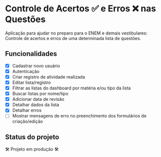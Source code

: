 # Controle de Acertos ✅ e Erros ❌ nas Questões 
Aplicação para ajudar no preparo para o ENEM e demais vestibulares: Controle de acertos e erros de uma determinada lista de questões.


## Funcionalidades
- [x] Cadastrar novo usuário
- [x] Autenticação
- [x] Criar registro de atividade realizada
- [x] Editar lista/registro
- [x] Filtrar as listas do dashboard por matéria e/ou tipo da lista
- [x] Buscar listas por nome/tipo
- [x] Adicionar data de revisão
- [x] Detalhar dados da lista
- [x] Detalhar erros
- [ ] Mostrar mensagens de erro no preenchimento dos formulários de criação/edição

## Status do projeto
🛠 Projeto em produção 🛠

